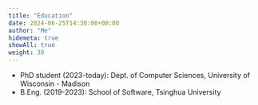 ```yaml
---
title: "Education"
date: 2024-06-25T14:30:00+00:00
author: "Me"
hidemeta: true
showAll: true
weight: 30
---
```


- PhD student (2023-today): Dept. of Computer Sciences, University of Wisconsin - Madison
- B.Eng. (2019-2023): School of Software, Tsinghua University
